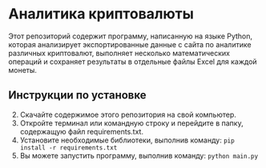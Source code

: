 
# Аналитика криптовалюты

Этот репозиторий содержит программу, написанную на языке Python, которая анализирует экспортированные данные с сайта по аналитике различных криптовалют, выполняет несколько математических операций и сохраняет результаты в отдельные файлы Excel для каждой монеты.


## Инструкции по установке

2.  Скачайте содержимое этого репозитория на свой компьютер.
3.  Откройте терминал или командную строку и перейдите в папку, содержащую файл requirements.txt.
4.  Установите необходимые библиотеки, выполнив команду: `pip install -r requirements.txt` 
5.  Вы можете запустить программу, выполнив команду: `python main.py` 
